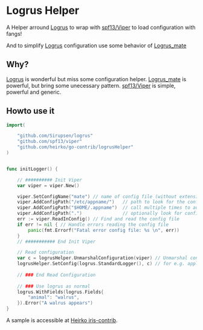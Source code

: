 # Logrus Helper

A Helper arround [Logrus](https://github.com/Sirupsen/logrus) to wrap with [spf13/Viper](https://github.com/spf13/viper) to load configuration with fangs!

And to simplify [Logrus](https://github.com/Sirupsen/logrus) configuration use some behavior of [Logrus_mate](https://github.com/gogap/logrus_mate)

## Why?

[Logrus](https://github.com/Sirupsen/logrus) is wonderful but miss some configuration helper.
[Logrus_mate](https://github.com/gogap/logrus_mate) is powerful, but bring some unecessary pattern.
[spf13/Viper](https://github.com/spf13/viper)  is simple, powerful and generic.

## Howto use it

```go
import(

	"github.com/Sirupsen/logrus"
	"github.com/spf13/viper"
	"github.com/heirko/go-contrib/logrusHelper"
)


func initLogger() {

    // ########## Init Viper  
	var viper = viper.New()

	viper.SetConfigName("mate") // name of config file (without extension), here we use some logrus_mate sample
	viper.AddConfigPath("/etc/appname/")   // path to look for the config file in
	viper.AddConfigPath("$HOME/.appname")  // call multiple times to add many search paths
	viper.AddConfigPath(".")               // optionally look for config in the working directory
	err := viper.ReadInConfig() // Find and read the config file
	if err != nil { // Handle errors reading the config file
		panic(fmt.Errorf("Fatal error config file: %s \n", err))
	}
    // ########### End Init Viper

    // Read configuration
	var c = logrusHelper.UnmarshalConfiguration(viper) // Unmarshal configuration from Viper
	logrusHelper.SetConfig(logrus.StandardLogger(), c) // for e.g. apply it to logrus default instance
	
	// ### End Read Configuration
	
	// ### Use logrus as normal
	logrus.WithFields(logrus.Fields{
		"animal": "walrus",
	}).Error("A walrus appears")
}

```

A sample is accessible at [Heirko iris-contrib](https://github.com/heirko/iris-contrib/tree/master/middleware/logrus-logger/example).

